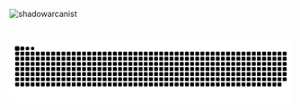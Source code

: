 <p align="left"> <img src="https://komarev.com/ghpvc/?username=shadowarcanist&label=Profile%20views&color=00cc6d&style=flat" alt="shadowarcanist" /> </p>


###

<br clear="both">

<img src="https://raw.githubusercontent.com/ShadowArcanist/ShadowArcanist/output/snake.svg" alt="Snake animation" />

###
